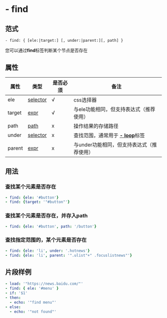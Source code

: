 # \- find

## 范式
```
- find: { [ele:|target:] [, under:|parent:][, path] }
```
您可以通过**find**标签判断某个节点是否存在

## 属性
| 属性 | 类型 | 是否必须 | 备注 |
|--------|--------|--------|--------|
|  ele   | [selector](datatype.md)  | √ |  css选择器 |
|  target | [expr](datatype.md)  | √ |  与ele功能相同，但支持表达式（推荐使用） |
|  path   | [path](datatype.md)  |  x | 操作结果的存储路径 |
|  under  | [selector](datatype.md)  |  x | 查找范围，通常用于 [**- loop**](loop.md)标签  |
|  parent | [expr](datatype.md)  |  x | 与under功能相同，但支持表达式（推荐使用）|

## 用法
### 查找某个元素是否存在
```yaml
- find: {ele: '#button'}
- find: {target: '"#button"'}
```

### 查找某个元素是否存在，并存入path
```yaml
- find: {ele: '#button', path: '/button'}
```


### 查找指定范围的，某个元素是否存在
```yaml
- find: {ele: 'li', under: '.hotnews'}
- find: {ele: 'li', parent: '".ulist"+" .focuslistnews"'}
```

## 片段样例
```yaml
- load: '"https://news.baidu.com/"'
- find: { ele: '#menu' }
- if: '$1'
- then:
  - echo: '"find menu"'
- else:
  - echo: '"not found"'
```

